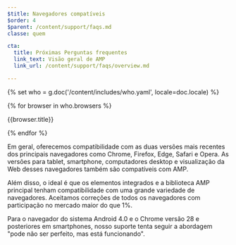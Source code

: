 ```yaml
---
$title: Navegadores compatíveis
$order: 4
$parent: /content/support/faqs.md
classe: quem

cta:
  title: Próximas Perguntas frequentes
  link_text: Visão geral de AMP
  link_url: /content/support/faqs/overview.md

---
```

{% set who = g.doc('/content/includes/who.yaml', locale=doc.locale) %}

<div class="browser-container">
{% for browser in who.browsers %}
  <div class="browser">
    <amp-img width="75"
        height="75"
        layout="responsive"
        src="{{browser.img}}"></amp-img>
    <p class="browser-title">{{browser.title}}</p>
  </div>
{% endfor %}
</div>

Em geral, oferecemos compatibilidade com as duas versões mais recentes dos principais navegadores como Chrome, Firefox, Edge, Safari e Opera. As versões para tablet, smartphone, computadores desktop e visualização da Web desses navegadores também são compatíveis com AMP.

Além disso, o ideal é que os elementos integrados e a biblioteca AMP principal tenham compatibilidade com uma grande variedade de navegadores. Aceitamos correções de todos os navegadores com participação no mercado maior do que 1%.

Para o navegador do sistema Android 4.0 e o Chrome versão 28 e posteriores em smartphones, nosso suporte tenta seguir a abordagem "pode não ser perfeito, mas está funcionando".
